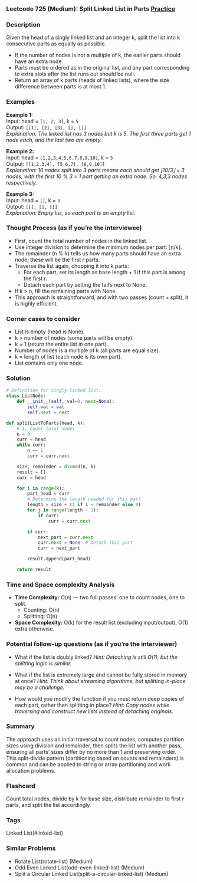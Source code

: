 ### Leetcode 725 (Medium): Split Linked List in Parts [Practice](https://leetcode.com/problems/split-linked-list-in-parts)

### Description  
Given the head of a singly linked list and an integer k, split the list into k consecutive parts as equally as possible.  
- If the number of nodes is not a multiple of k, the earlier parts should have an extra node.  
- Parts must be ordered as in the original list, and any part corresponding to extra slots after the list runs out should be null.
- Return an array of k parts (heads of linked lists), where the size difference between parts is at most 1.  

### Examples  

**Example 1:**  
Input: head = `[1, 2, 3]`, k = `5`  
Output: `[[1], [2], [3], [], []]`  
*Explanation: The linked list has 3 nodes but k is 5. The first three parts get 1 node each, and the last two are empty.*

**Example 2:**  
Input: head = `[1,2,3,4,5,6,7,8,9,10]`, k = `3`  
Output: `[[1,2,3,4], [5,6,7], [8,9,10]]`  
*Explanation: 10 nodes split into 3 parts means each should get ⌊10/3⌋ = 3 nodes, with the first 10 % 3 = 1 part getting an extra node. So: 4,3,3 nodes respectively.*

**Example 3:**  
Input: head = `[]`, k = `3`  
Output: `[[], [], []]`  
*Explanation: Empty list, so each part is an empty list.*

### Thought Process (as if you’re the interviewee)  
- First, count the total number of nodes in the linked list.
- Use integer division to determine the minimum nodes per part: ⌊n/k⌋.
- The remainder (n % k) tells us how many parts should have an extra node; these will be the first r parts.
- Traverse the list again, chopping it into k parts:
  - For each part, set its length as base length + 1 if this part is among the first r.
  - Detach each part by setting the tail’s next to None.
- If k > n, fill the remaining parts with None.
- This approach is straightforward, and with two passes (count + split), it is highly efficient.

### Corner cases to consider  
- List is empty (head is None).
- k > number of nodes (some parts will be empty).
- k = 1 (return the entire list in one part).
- Number of nodes is a multiple of k (all parts are equal size).
- k = length of list (each node is its own part).
- List contains only one node.

### Solution

```python
# Definition for singly-linked list.
class ListNode:
    def __init__(self, val=0, next=None):
        self.val = val
        self.next = next

def splitListToParts(head, k):
    # 1. Count total nodes
    n = 0
    curr = head
    while curr:
        n += 1
        curr = curr.next

    size, remainder = divmod(n, k)
    result = []
    curr = head

    for i in range(k):
        part_head = curr
        # Determine the length needed for this part
        length = size + (1 if i < remainder else 0)
        for j in range(length - 1):
            if curr:
                curr = curr.next

        if curr:
            next_part = curr.next
            curr.next = None  # Detach this part
            curr = next_part

        result.append(part_head)

    return result
```

### Time and Space complexity Analysis  

- **Time Complexity:** O(n) — two full passes: one to count nodes, one to split.
  - Counting: O(n)
  - Splitting: O(n)
- **Space Complexity:** O(k) for the result list (excluding input/output), O(1) extra otherwise.

### Potential follow-up questions (as if you’re the interviewer)  

- What if the list is doubly linked?
  *Hint: Detaching is still O(1), but the splitting logic is similar.*

- What if the list is extremely large and cannot be fully stored in memory at once?
  *Hint: Think about streaming algorithms, but splitting in-place may be a challenge.*

- How would you modify the function if you must return deep copies of each part, rather than splitting in place?
  *Hint: Copy nodes while traversing and construct new lists instead of detaching originals.*

### Summary
The approach uses an initial traversal to count nodes, computes partition sizes using division and remainder, then splits the list with another pass, ensuring all parts’ sizes differ by no more than 1 and preserving order.  
This split-divide pattern (partitioning based on counts and remainders) is common and can be applied to string or array partitioning and work allocation problems.


### Flashcard
Count total nodes, divide by k for base size, distribute remainder to first r parts, and split the list accordingly.

### Tags
Linked List(#linked-list)

### Similar Problems
- Rotate List(rotate-list) (Medium)
- Odd Even Linked List(odd-even-linked-list) (Medium)
- Split a Circular Linked List(split-a-circular-linked-list) (Medium)